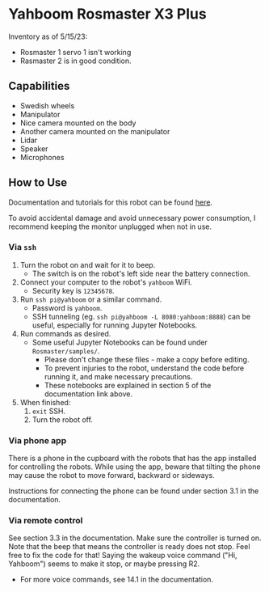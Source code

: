 # Yahboom Rosmaster X3 Plus
Inventory as of 5/15/23:
- Rosmaster 1 servo 1 isn't working
- Rasmaster 2 is in good condition.


## Capabilities
- Swedish wheels
- Manipulator
- Nice camera mounted on the body
- Another camera mounted on the manipulator
- Lidar
- Speaker
- Microphones


## How to Use

Documentation and tutorials for this robot can be found [here](http://www.yahboom.net/study/ROSMASTER-X3-PLUS).

To avoid accidental damage and avoid unnecessary power consumption, I recommend keeping the monitor unplugged when not in use.

### Via `ssh`
1. Turn the robot on and wait for it to beep.
    - The switch is on the robot's left side near the battery connection.
1. Connect your computer to the robot's `yahboom` WiFi.
    - Security key is `12345678`.
1. Run `ssh pi@yahboom` or a similar command.
    - Password is `yahboom`.
    - SSH tunneling (eg. `ssh pi@yahboom -L 8080:yahboom:8888`) can be useful, especially for running Jupyter Notebooks.
1. Run commands as desired.
    - Some useful Jupyter Notebooks can be found under `Rosmaster/samples/`.
        - Please don't change these files - make a copy before editing.
        - To prevent injuries to the robot, understand the code before running it, and make necessary precautions.
        - These notebooks are explained in section 5 of the documentation link above.
1. When finished: 
    1. `exit` SSH.
    2. Turn the robot off.

### Via phone app

There is a phone in the cupboard with the robots that has the app installed for controlling the robots. While using the app, beware that tilting the phone may cause the robot to move forward, backward or sideways.

Instructions for connecting the phone can be found under section 3.1 in the documentation.

### Via remote control

See section 3.3 in the documentation. Make sure the controller is turned on. Note that the beep that means the controller is ready does not stop. Feel free to fix the code for that! Saying the wakeup voice command ("Hi, Yahboom") seems to make it stop, or maybe pressing R2. 
- For more voice commands, see 14.1 in the documentation.
